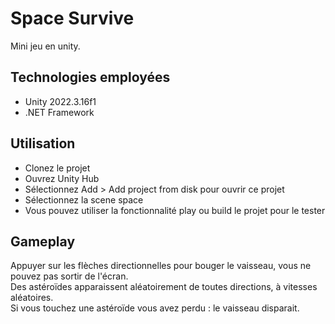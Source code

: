 # Space Survive

Mini jeu en unity.

## Technologies employées

- Unity 2022.3.16f1
- .NET Framework

## Utilisation

- Clonez le projet
- Ouvrez Unity Hub
- Sélectionnez Add > Add project from disk pour ouvrir ce projet
- Sélectionnez la scene space
- Vous pouvez utiliser la fonctionnalité play ou build le projet pour le tester

## Gameplay

Appuyer sur les flèches directionnelles pour bouger le vaisseau, vous ne pouvez pas sortir de l'écran.  
Des astéroïdes apparaissent aléatoirement de toutes directions, à vitesses aléatoires.  
Si vous touchez une astéroïde vous avez perdu : le vaisseau disparait. 
